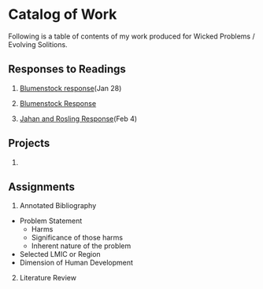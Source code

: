 # Catalog of Work

Following is a table of contents of my work produced for Wicked Problems / Evolving Solitions.

## Responses to Readings

1. [Blumenstock response](https://github.com/TessieB/Workshop/blob/master/Blumenstock.md)(Jan 28)

2. [Blumenstock Response](TessieB.github.io/Workshop/Blumenstock/)
3. [Jahan and Rosling Response](TessieB.github.io/Workshop/Jahan_and_Rosling_Response.md/)(Feb 4)


## Projects

1. 

## Assignments

1. Annotated Bibliography
  - Problem Statement
    - Harms
    - Significance of those harms
    - Inherent nature of the problem
   - Selected LMIC or Region
   - Dimension of Human Development

2. Literature Review
